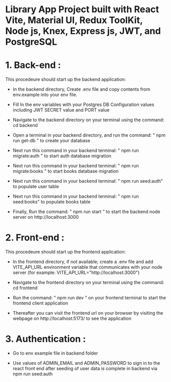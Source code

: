 # Library App Project built with React Vite, Material UI, Redux ToolKit, Node js, Knex, Express js, JWT, and PostgreSQL

# 1. Back-end :

This procedeure should start up the backend application:

- In the backend directory, Create .env file and copy contents from env.example into your env file.

- Fill In the env variables with your Postgres DB Configuration values including JWT SECRET value and PORT value

- Navigate to the backend directory on your terminal using the command: cd backend

- Open a terminal in your backend directory, and run the command: " npm run get-db " to create your database

- Next run this command in your backend terminal: " npm run migrate:auth " to start auth database migration

- Next run this command in your backend terminal: " npm run migrate:books " to start books database migration

- Next run this command in your backend terminal: " npm run seed:auth" to populate user table

- Next run this command in your backend terminal: " npm run seed:books" to populate books table

- Finally, Run the command: " npm run start " to start the backend node server on http://localhost:3000

# 2. Front-end :

This procedeure should start up the frontend application:

- In the frontend directory, if not available; create a .env file and add VITE_API_URL environment variable that communicates with your node server (for example: VITE_API_URL="http://localhost:3000")

- Navigate to the frontend directory on your terminal using the command: cd frontend

- Run the command: " npm run dev " on your frontend terminal to start the frontend client application

- Thereafter you can visit the frontend url on your browser by visiting the webpage on http://localhost:5173/ to see the application

# 3. Authentication :

- Go to env example file in backend folder

- Use values of ADMIN_EMAIL and ADMIN_PASSWORD to sign in to the react front end after seeding of user data is complete in backend via npm run seed:auth
